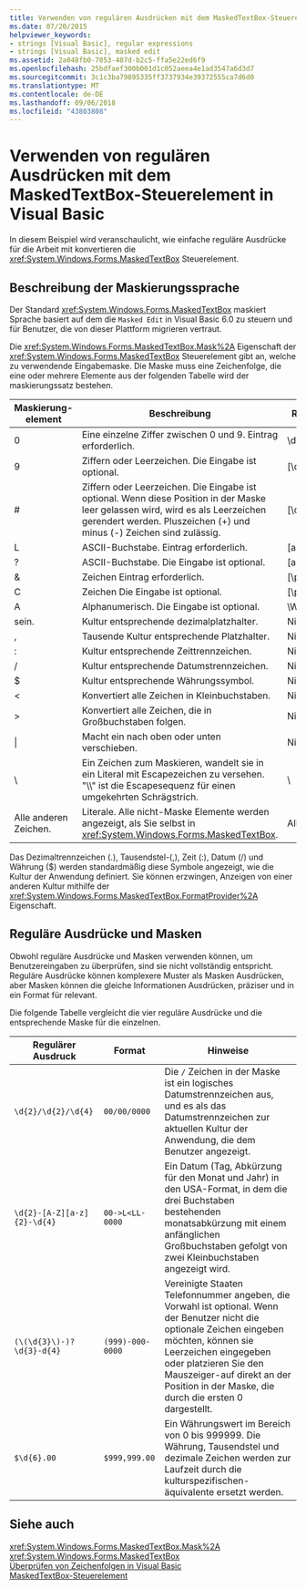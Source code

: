 ```yaml
---
title: Verwenden von regulären Ausdrücken mit dem MaskedTextBox-Steuerelement in Visual Basic
ms.date: 07/20/2015
helpviewer_keywords:
- strings [Visual Basic], regular expressions
- strings [Visual Basic], masked edit
ms.assetid: 2a048fb0-7053-487d-b2c5-ffa5e22ed6f9
ms.openlocfilehash: 25bdfaef300b001d1c052aeea4e1ad3547a6d3d7
ms.sourcegitcommit: 3c1c3ba79895335ff3737934e39372555ca7d6d0
ms.translationtype: MT
ms.contentlocale: de-DE
ms.lasthandoff: 09/06/2018
ms.locfileid: "43803808"
---
```

# <a name="using-regular-expressions-with-the-maskedtextbox-control-in-visual-basic"></a>Verwenden von regulären Ausdrücken mit dem MaskedTextBox-Steuerelement in Visual Basic
In diesem Beispiel wird veranschaulicht, wie einfache reguläre Ausdrücke für die Arbeit mit konvertieren die <xref:System.Windows.Forms.MaskedTextBox> Steuerelement.  
  
## <a name="description-of-the-masking-language"></a>Beschreibung der Maskierungssprache  
 Der Standard <xref:System.Windows.Forms.MaskedTextBox> maskiert Sprache basiert auf dem die `Masked Edit` in Visual Basic 6.0 zu steuern und für Benutzer, die von dieser Plattform migrieren vertraut.  
  
 Die <xref:System.Windows.Forms.MaskedTextBox.Mask%2A> Eigenschaft der <xref:System.Windows.Forms.MaskedTextBox> Steuerelement gibt an, welche zu verwendende Eingabemaske. Die Maske muss eine Zeichenfolge, die eine oder mehrere Elemente aus der folgenden Tabelle wird der maskierungssatz bestehen.  
  
|Maskierung-element|Beschreibung|Reguläre Ausdrücke-element|  
|---------------------|-----------------|--------------------------------|  
|0|Eine einzelne Ziffer zwischen 0 und 9. Eintrag erforderlich.|\d|  
|9|Ziffern oder Leerzeichen. Die Eingabe ist optional.|[\d]?|  
|#|Ziffern oder Leerzeichen. Die Eingabe ist optional. Wenn diese Position in der Maske leer gelassen wird, wird es als Leerzeichen gerendert werden. Pluszeichen (+) und minus (-) Zeichen sind zulässig.|[\d+-]?|  
|L|ASCII-Buchstabe. Eintrag erforderlich.|[a-zA-Z]|  
|?|ASCII-Buchstabe. Die Eingabe ist optional.|[a-zA-Z]?|  
|&|Zeichen Eintrag erforderlich.|[\p{Ll}\p{Lu}\p{Lt}\p{Lm}\p{Lo}]|  
|C|Zeichen Die Eingabe ist optional.|[\p{Ll}\p{Lu}\p{Lt}\p{Lm}\p{Lo}]?|  
|A|Alphanumerisch. Die Eingabe ist optional.|\W|  
|sein.|Kultur entsprechende dezimalplatzhalter.|Nicht verfügbar.|  
|,|Tausende Kultur entsprechende Platzhalter.|Nicht verfügbar.|  
|:|Kultur entsprechende Zeittrennzeichen.|Nicht verfügbar.|  
|/|Kultur entsprechende Datumstrennzeichen.|Nicht verfügbar.|  
|$|Kultur entsprechende Währungssymbol.|Nicht verfügbar.|  
|\<|Konvertiert alle Zeichen in Kleinbuchstaben.|Nicht verfügbar.|  
|>|Konvertiert alle Zeichen, die in Großbuchstaben folgen.|Nicht verfügbar.|  
|&#124;|Macht ein nach oben oder unten verschieben.|Nicht verfügbar.|  
|&#92;|Ein Zeichen zum Maskieren, wandelt sie in ein Literal mit Escapezeichen zu versehen. "\\\\" ist die Escapesequenz für einen umgekehrten Schrägstrich.|&#92;|  
|Alle anderen Zeichen.|Literale. Alle nicht-Maske Elemente werden angezeigt, als Sie selbst in <xref:System.Windows.Forms.MaskedTextBox>.|Alle anderen Zeichen.|  
  
 Das Dezimaltrennzeichen (.), Tausendstel-(,), Zeit (:), Datum (/) und Währung ($) werden standardmäßig diese Symbole angezeigt, wie die Kultur der Anwendung definiert. Sie können erzwingen, Anzeigen von einer anderen Kultur mithilfe der <xref:System.Windows.Forms.MaskedTextBox.FormatProvider%2A> Eigenschaft.  
  
## <a name="regular-expressions-and-masks"></a>Reguläre Ausdrücke und Masken  
 Obwohl reguläre Ausdrücke und Masken verwenden können, um Benutzereingaben zu überprüfen, sind sie nicht vollständig entspricht. Reguläre Ausdrücke können komplexere Muster als Masken Ausdrücken, aber Masken können die gleiche Informationen Ausdrücken, präziser und in ein Format für relevant.  
  
 Die folgende Tabelle vergleicht die vier reguläre Ausdrücke und die entsprechende Maske für die einzelnen.  
  
|Regulärer Ausdruck|Format|Hinweise|  
|------------------------|----------|-----------|  
|`\d{2}/\d{2}/\d{4}`|`00/00/0000`|Die `/` Zeichen in der Maske ist ein logisches Datumstrennzeichen aus, und es als das Datumstrennzeichen zur aktuellen Kultur der Anwendung, die dem Benutzer angezeigt.|  
|`\d{2}-[A-Z][a-z]{2}-\d{4}`|`00->L<LL-0000`|Ein Datum (Tag, Abkürzung für den Monat und Jahr) in den USA-Format, in dem die drei Buchstaben bestehenden monatsabkürzung mit einem anfänglichen Großbuchstaben gefolgt von zwei Kleinbuchstaben angezeigt wird.|  
|`(\(\d{3}\)-)?\d{3}-d{4}`|`(999)-000-0000`|Vereinigte Staaten Telefonnummer angeben, die Vorwahl ist optional. Wenn der Benutzer nicht die optionale Zeichen eingeben möchten, können sie Leerzeichen eingegeben oder platzieren Sie den Mauszeiger-auf direkt an der Position in der Maske, die durch die ersten 0 dargestellt.|  
|`$\d{6}.00`|`$999,999.00`|Ein Währungswert im Bereich von 0 bis 999999. Die Währung, Tausendstel und dezimale Zeichen werden zur Laufzeit durch die kulturspezifischen-äquivalente ersetzt werden.|  
  
## <a name="see-also"></a>Siehe auch  
 <xref:System.Windows.Forms.MaskedTextBox.Mask%2A>  
 <xref:System.Windows.Forms.MaskedTextBox>  
 [Überprüfen von Zeichenfolgen in Visual Basic](../../../../visual-basic/programming-guide/language-features/strings/validating-strings.md)  
 [MaskedTextBox-Steuerelement](../../../../framework/winforms/controls/maskedtextbox-control-windows-forms.md)
